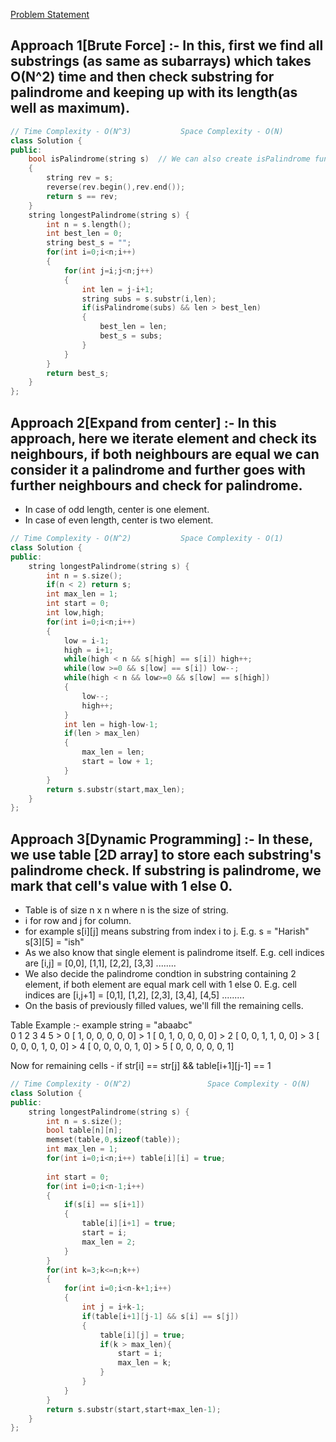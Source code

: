 [Problem Statement](https://leetcode.com/problems/longest-palindromic-substring/)

## Approach 1[Brute Force] :- In this, first we find all substrings (as same as subarrays) which takes O(N^2) time and then check substring for palindrome and keeping up with its length(as well as maximum).

```cpp
// Time Complexity - O(N^3)           Space Complexity - O(N)
class Solution {
public:
    bool isPalindrome(string s)  // We can also create isPalindrome function using start and end index,and check if they are equal or not. if not return false.
    {
        string rev = s;
        reverse(rev.begin(),rev.end());
        return s == rev;
    }
    string longestPalindrome(string s) {
        int n = s.length();
        int best_len = 0;
        string best_s = "";
        for(int i=0;i<n;i++)
        {
            for(int j=i;j<n;j++)
            {
                int len = j-i+1;
                string subs = s.substr(i,len);
                if(isPalindrome(subs) && len > best_len)
                {
                    best_len = len;
                    best_s = subs;
                }
            }
        }
        return best_s;
    }
};
```

## Approach 2[Expand from center] :- In this approach, here we iterate element and check its neighbours, if both neighbours are equal we can consider it a palindrome and further goes with further neighbours and check for palindrome.
- In case of odd length, center is one element.
- In case of even length, center is two element.

```cpp
// Time Complexity - O(N^2)           Space Complexity - O(1)
class Solution {
public:
    string longestPalindrome(string s) {
        int n = s.size();
        if(n < 2) return s;
        int max_len = 1;
        int start = 0;
        int low,high;
        for(int i=0;i<n;i++)
        {
            low = i-1;
            high = i+1;
            while(high < n && s[high] == s[i]) high++;
            while(low >=0 && s[low] == s[i]) low--;
            while(high < n && low>=0 && s[low] == s[high])
            {
                low--;
                high++;
            }
            int len = high-low-1;
            if(len > max_len)
            {
                max_len = len;
                start = low + 1;
            }
        }
        return s.substr(start,max_len);
    }
};
```

## Approach 3[Dynamic Programming] :- In these, we use table [2D array] to store each substring's palindrome check. If substring is palindrome, we mark that cell's value with 1 else 0.
- Table is of size n x n where n is the size of string.
- i for row and j for column.
- for example s[i][j] means substring from index i to j. E.g. s = "Harish"     s[3][5] = "ish"
- As we also know that single element is palindrome itself. E.g. cell indices are [i,j] = [0,0], [1,1], [2,2], [3,3] ........
- We also decide the palindrome condtion in substring containing 2 element, if both element are equal mark cell with 1 else 0. E.g. cell indices are [i,j+1] = [0,1], [1,2], [2,3], [3,4], [4,5] .........
- On the basis of previously filled values, we'll fill the remaining cells.

Table Example :-   example string = "abaabc"            
                                                           0   1  2  3  4  5
                                                       > 0 [ 1, 0, 0, 0, 0, 0]
                                                       > 1 [ 0, 1, 0, 0, 0, 0]
                                                       > 2 [ 0, 0, 1, 1, 0, 0]
                                                       > 3 [ 0, 0, 0, 1, 0, 0]
                                                       > 4 [ 0, 0, 0, 0, 1, 0]
                                                       > 5 [ 0, 0, 0, 0, 0, 1]

Now for remaining cells - 
                            if str[i] == str[j] && table[i+1][j-1] == 1
```cpp
// Time Complexity - O(N^2)                 Space Complexity - O(N)
class Solution {
public:
    string longestPalindrome(string s) {
        int n = s.size();
        bool table[n][n];
        memset(table,0,sizeof(table));
        int max_len = 1;
        for(int i=0;i<n;i++) table[i][i] = true;
        
        int start = 0;
        for(int i=0;i<n-1;i++)
        {
            if(s[i] == s[i+1])
            {
                table[i][i+1] = true;
                start = i;
                max_len = 2;
            }
        }
        for(int k=3;k<=n;k++)
        {
            for(int i=0;i<n-k+1;i++)
            {
                int j = i+k-1;
                if(table[i+1][j-1] && s[i] == s[j])
                {
                    table[i][j] = true;
                    if(k > max_len){
                        start = i;
                        max_len = k;
                    }
                }
            }
        }
        return s.substr(start,start+max_len-1);
    }
};
```

